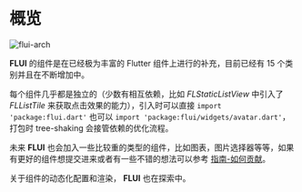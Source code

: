 # 概览

![flui-arch](http://abtfun.oss-cn-beijing.aliyuncs.com/img/2019-12-16-flui_arch.png)

**FLUI** 的组件是在已经极为丰富的 Flutter 组件上进行的补充，目前已经有 15 个类别并且在不断增加中。

每个组件几乎都是独立的（少数有相互依赖，比如 *FLStaticListView* 中引入了 *FLListTile* 来获取点击效果的能力），引入时可以直接 `import 'package:flui.dart'` 也可以 `import 'package:flui/widgets/avatar.dart'`，打包时 tree-shaking 会接管依赖的优化流程。

未来 **FLUI** 也会加入一些比较重的类型的组件，比如图表，图片选择器等等，如果有更好的组件想提交进来或者有一些不错的想法可以参考 [指南-如何贡献](https://www.flui.xin/guide.html#如何贡献)。

关于组件的动态化配置和渲染， **FLUI** 也在探索中。

